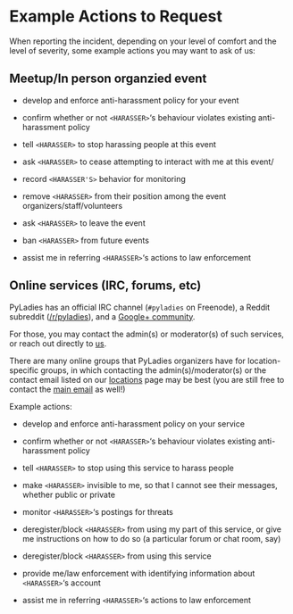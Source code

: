 # Example Actions to Request
    
    
When reporting the incident, depending on your level of comfort and the level of severity, some example actions you may want to ask of us:    
    
    
## Meetup/In person organzied event
    
    
- develop and enforce anti-harassment policy for your event    
    
    
- confirm whether or not `<HARASSER>`‘s behaviour violates existing anti-harassment policy
    
    
- tell `<HARASSER>` to stop harassing people at this event
    
    
- ask `<HARASSER>` to cease attempting to interact with me at this event/
    
    
- record `<HARASSER'S>` behavior for monitoring
    
    
- remove `<HARASSER>` from their position among the event organizers/staff/volunteers
    
    
- ask `<HARASSER>` to leave the event
    
    
- ban `<HARASSER>` from future events
    
    
- assist me in referring `<HARASSER>`‘s actions to law enforcement
    
    
## Online services (IRC, forums, etc)
    
    
PyLadies has an official IRC channel (`#pyladies` on Freenode), a Reddit subreddit ([/r/pyladies](https://reddit.com/r/pyladies)), and a [Google+ community](coc%40pyladies.com).     
    
    
For those, you may contact the admin(s) or moderator(s) of such services, or reach out directly to [us](coc%40pyladies.com).    
    
    
There are many online groups that PyLadies organizers have for location-specific groups, in which contacting the admin(s)/moderator(s) or the contact email listed on our [locations](http://www.pyladies.com/locations) page may be best (you are still free to contact the [main email](coc%40pyladies.com) as well!)    
    
    
Example actions:    
    
    
- develop and enforce anti-harassment policy on your service
    
    
- confirm whether or not `<HARASSER>`‘s behaviour violates existing anti-harassment policy
    
    
- tell `<HARASSER>` to stop using this service to harass people
    
    
- make `<HARASSER>` invisible to me, so that I cannot see their messages, whether public or private
    
    
- monitor `<HARASSER>`‘s postings for threats
    
    
- deregister/block `<HARASSER>` from using my part of this service, or give me instructions on how to do so (a particular forum or chat room, say)
    
    
- deregister/block `<HARASSER>` from using this service
    
    
- provide me/law enforcement with identifying information about `<HARASSER>`‘s account
    
    
- assist me in referring `<HARASSER>`‘s actions to law enforcement    
    
    
    


